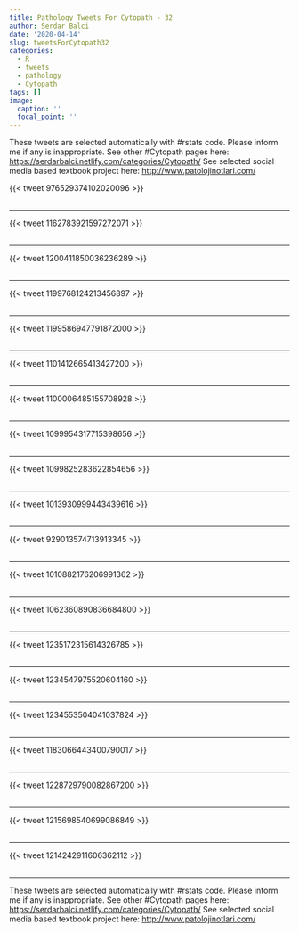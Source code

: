 ```yaml
---
title: Pathology Tweets For Cytopath - 32
author: Serdar Balci
date: '2020-04-14'
slug: tweetsForCytopath32
categories:
  - R
  - tweets
  - pathology
  - Cytopath
tags: []
image:
  caption: ''
  focal_point: ''
---
```



These tweets are selected automatically with #rstats code. Please inform me if any is inappropriate.
See other #Cytopath pages here: https://serdarbalci.netlify.com/categories/Cytopath/ 
See selected social media based textbook project here: http://www.patolojinotlari.com/

{{< tweet 976529374102020096 >}}
<br>
<br>
<hr>
{{< tweet 1162783921597272071 >}}
<br>
<br>
<hr>
{{< tweet 1200411850036236289 >}}
<br>
<br>
<hr>
{{< tweet 1199768124213456897 >}}
<br>
<br>
<hr>
{{< tweet 1199586947791872000 >}}
<br>
<br>
<hr>
{{< tweet 1101412665413427200 >}}
<br>
<br>
<hr>
{{< tweet 1100006485155708928 >}}
<br>
<br>
<hr>
{{< tweet 1099954317715398656 >}}
<br>
<br>
<hr>
{{< tweet 1099825283622854656 >}}
<br>
<br>
<hr>
{{< tweet 1013930999443439616 >}}
<br>
<br>
<hr>
{{< tweet 929013574713913345 >}}
<br>
<br>
<hr>
{{< tweet 1010882176206991362 >}}
<br>
<br>
<hr>
{{< tweet 1062360890836684800 >}}
<br>
<br>
<hr>
{{< tweet 1235172315614326785 >}}
<br>
<br>
<hr>
{{< tweet 1234547975520604160 >}}
<br>
<br>
<hr>
{{< tweet 1234553504041037824 >}}
<br>
<br>
<hr>
{{< tweet 1183066443400790017 >}}
<br>
<br>
<hr>
{{< tweet 1228729790082867200 >}}
<br>
<br>
<hr>
{{< tweet 1215698540699086849 >}}
<br>
<br>
<hr>
{{< tweet 1214242911606362112 >}}
<br>
<br>
<hr>


These tweets are selected automatically with #rstats code. Please inform me if any is inappropriate.
See other #Cytopath pages here: https://serdarbalci.netlify.com/categories/Cytopath/ 
See selected social media based textbook project here: http://www.patolojinotlari.com/

